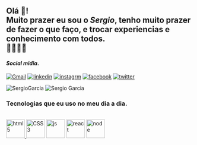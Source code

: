## Olá 🖖! <br> Muito prazer eu sou o *Sergio*, tenho muito prazer de fazer o que faço, e trocar experiencias e conhecimento com todos.<br> 🚀🚀🚀🚀



#### _Social midia_.

[![Gmail](https://img.shields.io/badge/Gmail-D14836?style=for-the-badge&logo=gmail&logoColor=white)](https://mail.google.com/mail/u/0/#inbox)
[![linkedin](https://img.shields.io/badge/LinkedIn-0077B5?style=for-the-badge&logo=linkedin&logoColor=white)](https://www.linkedin.com/in/sergio-tormente-garcia-a3a934a3/)
[![instagrm](https://img.shields.io/badge/Instagram-E4405F?style=for-the-badge&logo=instagram&logoColor=white)](https://www.instagram.com/sergio.wolverine/)
[![facebook](https://img.shields.io/badge/Facebook-1877F2?style=for-the-badge&logo=facebook&logoColor=white)](https://www.instagram.com/sergio.wolverine/)
[![twitter](https://img.shields.io/badge/Twitter-1DA1F2?style=for-the-badge&logo=twitter&logoColor=white)](https://twitter.com/seWolverine)

![SergioGarcia](https://github-readme-stats.vercel.app/api?username=DevSergioT&show_icons=true&theme=tokyonight)
![Sergio Garcia](https://github-readme-stats.vercel.app/api/top-langs/?username=DevSergioT&langs_count=8&theme=tokyonight)

### Tecnologias que eu uso no meu dia a dia.

<div style="display: inline_block"><br>

<a href='https://github.com/DevSergioT'>
<img aling="center" alt="html5" height="50" width="50" src="https://cdn.iconscout.com/icon/premium/png-64-thumb/html5-3-502526.png"/>     </a> 
<a href='https://github.com/DevSergioTs'>    
 <img aling="center" alt="CSS3" height="50" width="50" src="https://cdn.iconscout.com/icon/free/png-64/css3-11-1175239.png"/></a>
 <a href='https://github.com/DevSergioT'>
<img aling="center" alt="js" height="50" width="50" src="https://cdn.iconscout.com/icon/free/png-64/javascript-3628858-3029998.png"/></a>
<a href='https://github.com/DevSergioT'>
<img aling="center" alt="react" height="50" width="50" src="https://cdn.iconscout.com/icon/free/png-64/react-3521666-2945110.png"/></a>
<a href='https://github.com/DevSergioT'>
<img aling="center" alt="node" height="50" width="50" src="https://cdn.iconscout.com/icon/free/png-64/node-js-1174925.png"/></a>
</div>
